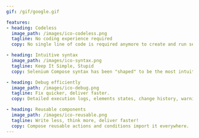 ```yaml
---
gif: /gif/google.gif

features:
- heading: Codeless
  image_path: /images/ico-codeless.png
  tagline: No coding experience required
  copy: No single line of code is required anymore to create and run selenium tests. Compose and describe tests without any coding knowledge.

- heading: Intuitive syntax
  image_path: /images/ico-syntax.png
  tagline: Keep It Simple, Stupid
  copy: Selenium Compose syntax has been "shaped" to be the most intuitive, clean, structured, consistent and readable so anyone can read, understand and amend.

- heading: Debug efficiently
  image_path: /images/ico-debug.png
  tagline: Fix quicker, deliver faster.
  copy: Detailed execution logs, elements states, change history, warnings, suggestions and screenshots. Everything you need to debug your tests.

- heading: Reusable components
  image_path: /images/ico-reusable.png
  tagline: Write less, think more, deliver faster!
  copy: Compose reusable actions and conditions import it everywhere.   
---
```

